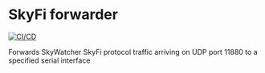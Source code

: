 SkyFi forwarder
===============

[![CI/CD](https://github.com/sebgod/skyfi-forwarder/actions/workflows/ci-cd.yml/badge.svg)](https://github.com/sebgod/skyfi-forwarder/actions/workflows/ci-cd.yml)

Forwards SkyWatcher SkyFi protocol traffic arriving on UDP port 11880 to a specified serial interface 
